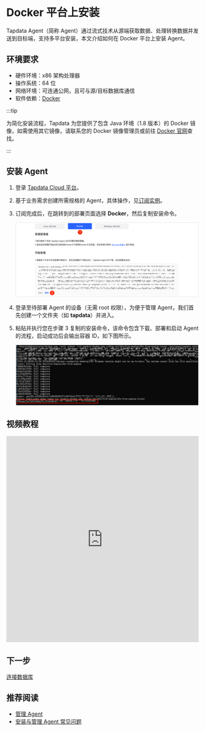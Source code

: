 # Docker 平台上安装

Tapdata Agent（简称 Agent）通过流式技术从源端获取数据、处理转换数据并发送到目标端，支持多平台安装，本文介绍如何在 Docker 平台上安装 Agent。

## 环境要求

- 硬件环境：x86 架构处理器
- 操作系统：64 位
- 网络环境：可连通公网，且可与源/目标数据库通信
- 软件依赖：[Docker](https://docs.docker.com/get-docker/)

:::tip

为简化安装流程，Tapdata 为您提供了包含 Java 环境（1.8 版本）的 Docker 镜像，如需使用其它镜像，请联系您的 Docker 镜像管理员或前往 [Docker 官网](https://hub.docker.com/search)查找。

:::

## 安装 Agent

1. 登录 [Tapdata Cloud 平台](https://cloud.tapdata.net/console/v3/)。

2. 基于业务需求创建所需规格的 Agent，具体操作，见[订阅实例](../../billing/purchase.md)。

3. 订阅完成后，在跳转到的部署页面选择 **Docker**，然后复制安装命令。

   ![复制安装命令](../../images/agent_on_docker_cn.png)

4. 登录至待部署 Agent 的设备（无需 root 权限），为便于管理 Agent，我们首先创建一个文件夹（如 **tapdata**）并进入。

5. 粘贴并执行您在步骤 3 复制的安装命令，该命令包含下载、部署和启动 Agent 的流程，启动成功后会输出容器 ID，如下图所示。

   ![Agent 启动成功](../../images/agent_started_on_docker.png)



## 视频教程

<iframe      src="https://20778419.s21v.faiusr.com/58/2/ABUIABA6GAAgpJSHkQYo-p_9KA.mp4"   width="100%"      height="539"      frameborder="0"    allowfullscreen="true"  > </iframe>



## 下一步

[连接数据库](../connect-database.md)

## 推荐阅读

* [管理 Agent](../../user-guide/manage-agent.md)
* [安装与管理 Agent 常见问题](../../faq/agent-installation.md)
